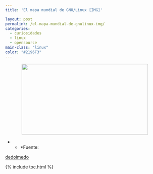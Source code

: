 ```yaml
---
title: 'El mapa mundial de GNU/Linux [IMG]'

layout: post
permalink: /el-mapa-mundial-de-gnulinux-img/
categories:
  - curiosidades
  - linux
  - opensource
main-class: "linux"
color: "#2196F3"
---
```

<div class="separator" style="clear: both; text-align: center;">
<a href="https://3.bp.blogspot.com/-t8N8LWA1odk/TdEDXESL6lI/AAAAAAAAAeo/Xiv313Plyj0/s1600/linux-world-map-large.png" imageanchor="1" style="margin-left:1em; margin-right:1em"><img border="0" height="223" width="400" src="https://3.bp.blogspot.com/-t8N8LWA1odk/TdEDXESL6lI/AAAAAAAAAeo/Xiv313Plyj0/s400/linux-world-map-large.png" /></a>
</div>

* * *Fuente:

[dedoimedo][1]



 [1]: http://www.dedoimedo.com/computers/linux-world-map.html

{% include toc.html %}
